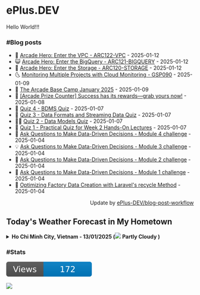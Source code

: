 # ePlus.DEV

Hello World!!!

### #Blog posts

- 🧰 [Arcade Hero: Enter the VPC - ARC122-VPC](https://eplus.dev/arcade-hero-enter-the-vpc-arc122-vpc) - 2025-01-12 
- 😺 [Arcade Hero: Enter the BigQuery - ARC121-BIGQUERY](https://eplus.dev/arcade-hero-enter-the-bigquery-arc121-bigquery) - 2025-01-12 
- 🗽 [Arcade Hero: Enter the Storage - ARC120-STORAGE](https://eplus.dev/arcade-hero-enter-the-storage-arc120-storage) - 2025-01-12 
- 🌜 [Monitoring Multiple Projects with Cloud Monitoring - GSP090](https://eplus.dev/monitoring-multiple-projects-with-cloud-monitoring-gsp090) - 2025-01-09 
- 📝 [The Arcade Base Camp January 2025](https://eplus.dev/the-arcade-base-camp-january-2025) - 2025-01-09 
- 🚀 [[Arcade Prize Counter] Success has its rewards—grab yours now!](https://eplus.dev/arcade-prize-counter-success-has-its-rewardsgrab-yours-now) - 2025-01-08 
- 💼 [Quiz 4 - BDMS Quiz](https://eplus.dev/quiz-4-bdms-quiz) - 2025-01-07 
- 🦣 [Quiz 3 - Data Formats and Streaming Data Quiz](https://eplus.dev/quiz-3-data-formats-and-streaming-data-quiz) - 2025-01-07 
- 👨‍🏫 [Quiz 2 - Data Models Quiz](https://eplus.dev/quiz-2-data-models-quiz) - 2025-01-07 
- 🔭 [Quiz 1 - Practical Quiz for Week 2 Hands-On Lectures](https://eplus.dev/quiz-1-practical-quiz-for-week-2-hands-on-lectures) - 2025-01-07 
- 🤡 [Ask Questions to Make Data-Driven Decisions - Module 4 challenge](https://eplus.dev/ask-questions-to-make-data-driven-decisions-module-4-challenge) - 2025-01-04 
- 💡 [Ask Questions to Make Data-Driven Decisions - Module 3 challenge](https://eplus.dev/ask-questions-to-make-data-driven-decisions-module-3-challenge) - 2025-01-04 
- 🦣 [Ask Questions to Make Data-Driven Decisions - Module 2 challenge](https://eplus.dev/ask-questions-to-make-data-driven-decisions-module-2-challenge) - 2025-01-04 
- 💪 [Ask Questions to Make Data-Driven Decisions - Module 1 challenge](https://eplus.dev/ask-questions-to-make-data-driven-decisions-module-1-challenge) - 2025-01-04 
- 🤡 [Optimizing Factory Data Creation with Laravel&#39;s recycle Method](https://eplus.dev/optimizing-factory-data-creation-with-laravels-recycle-method) - 2025-01-04 


<div align="right">
    Update by <a target="_blank" href="https://github.com/ePlus-DEV/blog-post-workflow">ePlus-DEV/blog-post-workflow</a>
</div>


## Today's Weather Forecast in My Hometown



<details>
    <summary><b>Ho Chi Minh City, Vietnam - 13/01/2025 (<img src="https://cdn.weatherapi.com/weather/64x64/day/116.png" width="25" /> Partly Cloudy )</b>
    </summary>

    
<table>
    <tr>
        <th>Hour</th>
        <td>00:00</td><td>01:00</td><td>02:00</td><td>03:00</td><td>04:00</td><td>05:00</td><td>06:00</td><td>07:00</td><td>08:00</td><td>09:00</td><td>10:00</td><td>11:00</td><td>12:00</td><td>13:00</td><td>14:00</td><td>15:00</td><td>16:00</td><td>17:00</td><td>18:00</td><td>19:00</td><td>20:00</td><td>21:00</td><td>22:00</td><td>23:00</td>
    </tr>
    <tr>
        <th>Weather</th>
        <td><img src="https://cdn.weatherapi.com/weather/64x64/night/113.png"></img></td><td><img src="https://cdn.weatherapi.com/weather/64x64/night/113.png"></img></td><td><img src="https://cdn.weatherapi.com/weather/64x64/night/113.png"></img></td><td><img src="https://cdn.weatherapi.com/weather/64x64/night/113.png"></img></td><td><img src="https://cdn.weatherapi.com/weather/64x64/night/113.png"></img></td><td><img src="https://cdn.weatherapi.com/weather/64x64/night/113.png"></img></td><td><img src="https://cdn.weatherapi.com/weather/64x64/day/113.png"></img></td><td><img src="https://cdn.weatherapi.com/weather/64x64/day/113.png"></img></td><td><img src="https://cdn.weatherapi.com/weather/64x64/day/113.png"></img></td><td><img src="https://cdn.weatherapi.com/weather/64x64/day/113.png"></img></td><td><img src="https://cdn.weatherapi.com/weather/64x64/day/116.png"></img></td><td><img src="https://cdn.weatherapi.com/weather/64x64/day/116.png"></img></td><td><img src="https://cdn.weatherapi.com/weather/64x64/day/116.png"></img></td><td><img src="https://cdn.weatherapi.com/weather/64x64/day/116.png"></img></td><td><img src="https://cdn.weatherapi.com/weather/64x64/day/116.png"></img></td><td><img src="https://cdn.weatherapi.com/weather/64x64/day/116.png"></img></td><td><img src="https://cdn.weatherapi.com/weather/64x64/day/116.png"></img></td><td><img src="https://cdn.weatherapi.com/weather/64x64/day/116.png"></img></td><td><img src="https://cdn.weatherapi.com/weather/64x64/night/116.png"></img></td><td><img src="https://cdn.weatherapi.com/weather/64x64/night/116.png"></img></td><td><img src="https://cdn.weatherapi.com/weather/64x64/night/116.png"></img></td><td><img src="https://cdn.weatherapi.com/weather/64x64/night/113.png"></img></td><td><img src="https://cdn.weatherapi.com/weather/64x64/night/113.png"></img></td><td><img src="https://cdn.weatherapi.com/weather/64x64/night/113.png"></img></td>
    </tr>
    <tr>
        <th>Condition</th>
        <td width="200px">Clear </td><td width="200px">Clear </td><td width="200px">Clear </td><td width="200px">Clear </td><td width="200px">Clear </td><td width="200px">Clear </td><td width="200px">Clear </td><td width="200px">Sunny</td><td width="200px">Sunny</td><td width="200px">Sunny</td><td width="200px">Partly Cloudy </td><td width="200px">Partly Cloudy </td><td width="200px">Partly Cloudy </td><td width="200px">Partly Cloudy </td><td width="200px">Partly Cloudy </td><td width="200px">Partly Cloudy </td><td width="200px">Partly Cloudy </td><td width="200px">Partly Cloudy </td><td width="200px">Partly Cloudy </td><td width="200px">Partly Cloudy </td><td width="200px">Partly Cloudy </td><td width="200px">Clear </td><td width="200px">Clear </td><td width="200px">Clear </td>
    </tr>
    <tr>
        <th>Temperature</th>
        <td>22.6 °C</td><td>21.9 °C</td><td>21.5 °C</td><td>21.1 °C</td><td>20.9 °C</td><td>20.5 °C</td><td>20.1 °C</td><td>20.3 °C</td><td>21.7 °C</td><td>23.8 °C</td><td>26.1 °C</td><td>28.4 °C</td><td>30.1 °C</td><td>30.9 °C</td><td>31.1 °C</td><td>31 °C</td><td>30.6 °C</td><td>29.7 °C</td><td>28 °C</td><td>26.8 °C</td><td>25.8 °C</td><td>25.1 °C</td><td>24.4 °C</td><td>24 °C</td>
    </tr>
    <tr>
        <th>Wind</th>
        <td>7.6 kph</td><td>8.6 kph</td><td>9 kph</td><td>9 kph</td><td>8.6 kph</td><td>9.7 kph</td><td>9.7 kph</td><td>10.4 kph</td><td>10.4 kph</td><td>8.6 kph</td><td>6.8 kph</td><td>4 kph</td><td>0.7 kph</td><td>3.6 kph</td><td>4.3 kph</td><td>4.3 kph</td><td>4 kph</td><td>3.6 kph</td><td>3.2 kph</td><td>4.7 kph</td><td>7.2 kph</td><td>8.6 kph</td><td>8.6 kph</td><td>6.8 kph</td>
    </tr>
</table>


<div align="right">
    Updated at: 2025-01-12T22:50:28Z - by <a target="_blank"
        href="https://github.com/ePlus-DEV/weather-forecast">ePlus-DEV/weather-forecast</a>
</div>
</details>


### #Stats

[![Image of counter](https://github.com/ePlus-DEV/view-counter/blob/main/svg/685088620/badge.svg)](https://github.com/ePlus-DEV/view-counter/blob/main/readme/685088620/week.md)

![](https://komarev.com/ghpvc/?username=ePlus-DEV&style=for-the-badge)
